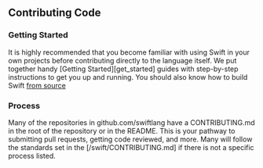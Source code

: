 ## Contributing Code

### Getting Started

It is highly recommended that you become familiar with using Swift in your own projects before contributing directly to the language itself. We put together handy [Getting Started][get_started] guides with step-by-step instructions to get you up and running. You should also know how to build Swift [from source](https://www.swift.org/documentation/source-code)

### Process

Many of the repositories in github.com/swiftlang have a CONTRIBUTING.md in the root of the repository or in the README. This is your pathway to submitting pull requests, getting code reviewed, and more. Many will follow the standards set in the [/swift/CONTRIBUTING.md] if there is not a specific process listed. 



